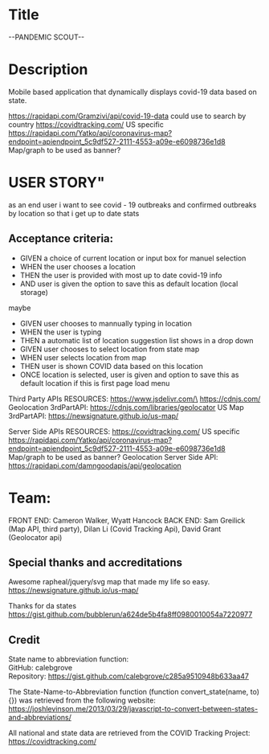 # Title
--PANDEMIC SCOUT--

# Description
Mobile based application that dynamically displays covid-19 data based on state. 



https://rapidapi.com/Gramzivi/api/covid-19-data  could use to search by country
https://covidtracking.com/   US specific 
https://rapidapi.com/Yatko/api/coronavirus-map?endpoint=apiendpoint_5c9df527-2111-4553-a09e-e6098736e1d8  Map/graph to be used as banner?


# USER STORY"
as an end user
i want to see covid - 19 outbreaks and confirmed outbreaks by location
so that i get up to date stats


## Acceptance criteria:
- GIVEN a choice of current location or input box for manuel selection
- WHEN the user chooses a location
- THEN the user is provided with most up to date covid-19 info
- AND user is given the option to save this as default location (local storage)


maybe
- GIVEN user chooses to mannually typing in location
- WHEN the user is typing
- THEN a automatic list of location suggestion list shows in a drop down 
- GIVEN user chooses to select location from state map
- WHEN user selects location from map
- THEN user is shown COVID data based on this location
- ONCE location is selected, user is given and option to save this as default location if this is first page load
menu


 Third Party APIs RESOURCES:
https://www.jsdelivr.com/\
https://cdnjs.com/
Geolocation 3rdPartAPI: https://cdnjs.com/libraries/geolocator
US Map 3rdPartAPI: https://newsignature.github.io/us-map/

Server Side APIs RESOURCES:
https://covidtracking.com/   US specific 
https://rapidapi.com/Yatko/api/coronavirus-map?endpoint=apiendpoint_5c9df527-2111-4553-a09e-e6098736e1d8  Map/graph to be used as banner?
Geolocation Server Side API: https://rapidapi.com/damngoodapis/api/geolocation

# Team:
FRONT END: Cameron Walker, Wyatt Hancock
BACK END: Sam Greilick (Map API, third party), Dilan Li (Covid Tracking Api), David Grant (Geolocator api)







## Special thanks and accreditations


Awesome rapheal/jquery/svg map that made my life so easy.
https://newsignature.github.io/us-map/

Thanks for da states
https://gist.github.com/bubblerun/a624de5b4fa8ff0980010054a7220977

## Credit
State name to abbreviation function:  
GitHub: calebgrove  
Repository: https://gist.github.com/calebgrove/c285a9510948b633aa47

The State-Name-to-Abbreviation function (function convert_state(name, to) {}) was retrieved from the following website:  
https://joshlevinson.me/2013/03/29/javascript-to-convert-between-states-and-abbreviations/

All national and state data are retrieved from the COVID Tracking Project:  
https://covidtracking.com/